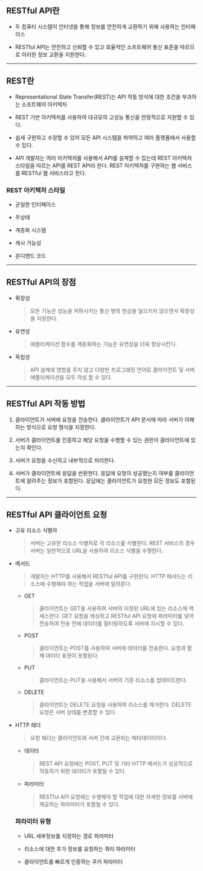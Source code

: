 ## RESTful API란
* 두 컴퓨터 시스템이 인터넷을 통해 정보를 안전하게 교환하기 위해 사용하는 인터페이스

* RESTful API는 안전하고 신뢰할 수 있고 효율적인 소프트웨어 통신 표준을 따르므로 이러한 정보 교환을 지원한다.
---
## REST란

* Representational State Transfer(REST)는 API 작동 방식에 대한 조건을 부과하는 소프트웨어 아키텍처

* REST 기반 아키텍처를 사용하여 대규모의 고성능 통신을 안정적으로 지원할 수 있다.

* 쉽세 구현하고 수정할 수 있어 모든 API 시스템을 파악하고 여러 플랫폼에서 사용할 수 있다.

* API 개발자는 여러 아키텍처를 사용해서 API를 설계할 수 있는데 REST 아키텍처 스타일을 따르는 API를 REST API라 한다. REST 아키텍처를 구현하는 웹 서비스를 RESTful 웹 서비스라고 한다.

### REST 아키텍처 스타일

* 균일한 인터페이스

* 무상태

* 계층화 시스템

* 캐시 가능성

* 온디맨드 코드

---
## RESTful API의 장점

* 확장성
    > 모든 기능은 성능을 저하시키는 통신 병목 현상을 일으키지 않으면서 확장성을 지원한다.

* 유연성
    > 애플리케이션 함수를 계층화하는 기능은 유연성을 더욱 향상시킨다.

* 독립성
    > API 설계에 영향을 주지 않고 다양한 프로그래밍 언어로 클라이언트 및 서버 애플리케이션을 모두 작성 할 수 있다.
---
## RESTful API 작동 방법

1. 클라이언트가 서버에 요청을 전송한다. 클라이언트가 API 문서에 따라 서버가 이해하는 방식으로 요청 형식을 지정한다.

2. 서버가 클라이언트를 인증하고 해당 요청을 수행할 수 있는 권한이 클라이언트에 있는지 확인다.

3. 서버가 요청을 수신하고 내부적으로 처리한다.

4. 서버가 클라이언트에 응답을 반환한다. 응답에 요청이 성공했는지 여부를 클라이언트에 알려주는 정보가 포함된다. 응답에는 클라이언트가 요청한 모든 정보도 포함된다.
---
## RESTful API 클라이언트 요청

* 고유 리소스 식별자
    > 서버는 고유한 리소스 식별자로 각 리소스를 식별한다. REST 서비스의 경우 서버는 일반적으로 URL을 사용하여 리소스 식별을 수행한다.
* 메서드
    > 개발자는 HTTP를 사용해서 RESTful API를 구현한다. HTTP 메서드는 리소스에 수행해야 하는 작업을 서버에 알려준다. 
    * GET
        > 클라이언트는 GET을 사용하여 서버의 지정된 URL에 있는 리소스에 액세스한다. GET 요청을 캐싱하고 RESTful API 요청에 파라미터를 넣어 전송하여 전송 전에 데이터를 필터링하도록 서버에 지시할 수 있다.
    * POST
        > 클라이언트는 POST를 사용하여 서버에 데이터를 전송한다. 요청과 함께 데이터 표현이 포함된다. 
    * PUT
        > 클라이언트는 PUT을 사용해서 서버의 기존 리소스를 업데이트한다.

    * DELETE
        > 클라이언트는 DELETE 요청을 사용하여 리소스를 제거한다. DELETE 요청은 서버 상태를 변경할 수 있다.

* HTTP 헤더
    > 요청 헤더는 클라이언트와 서버 간에 교환되는 메타데이터이다.
    * 데이터
        > REST API 요청에는 POST, PUT 및 기타 HTTP 메서드가 성공적으로 작동하기 위한 데이터가 포함될 수 있다.
    * 파라미터
        > RESTful API 요청에는 수행해야 할 작업에 대한 자세한 정보를 서버에 제공하는 파라미터가 포함될 수 있다.
    
    ### 파라미터 유형
    * URL 세부정보를 지정하는 경로 파라미터

    * 리소스에 대한 추가 정보를 요청하는 쿼리 파라미터

    * 클라이언트를 빠르게 인증하는 쿠키 파라미터
    